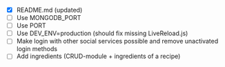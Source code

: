 - [x] README.md (updated)
- [ ] Use MONGODB_PORT
- [ ] Use PORT
- [ ] Use DEV_ENV=production (should fix missing LiveReload.js)
- [ ] Make login with other social services possible and remove unactivated login methods
- [ ] Add ingredients (CRUD-module + ingredients of a recipe)
